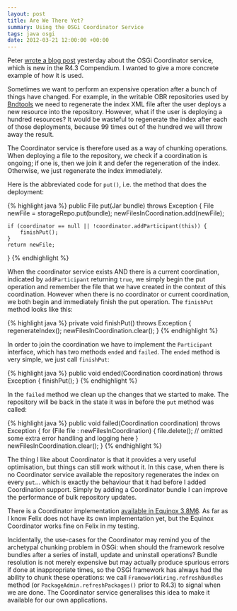 ```yaml
---
layout: post
title: Are We There Yet?
summary: Using the OSGi Coordinator Service
tags: java osgi
date: 2012-03-21 12:00:00 +00:00
---
```


Peter [wrote a blog post](http://www.osgi.org/blog/2012/03/coordinator.html) yesterday about the OSGi Coordinator service, which is new in the R4.3 Compendium. I wanted to give a more concrete example of how it is used.

Sometimes we want to perform an expensive operation after a bunch of things have changed. For example, in the writable OBR repositories used by [Bndtools](http://bndtools.org/) we need to regenerate the index XML file after the user deploys a new resource into the repository. However, what if the user is deploying a hundred resources? It would be wasteful to regenerate the index after each of those deployments, because 99 times out of the hundred we will throw away the result.

The Coordinator service is therefore used as a way of chunking operations. When deploying a file to the repository, we check if a coordination is ongoing; if one is, then we join it and defer the regeneration of the index. Otherwise, we just regenerate the index immediately.

Here is the abbreviated code for `put()`, i.e. the method that does the deployment:

{% highlight java %}
public File put(Jar bundle) throws Exception {
	File newFile = storageRepo.put(bundle);
	newFilesInCoordination.add(newFile);

	if (coordinator == null || !coordinator.addParticipant(this)) {
		finishPut();
	}
	return newFile;
}
{% endhighlight %}

When the coordinator service exists AND there is a current coordination, indicated by `addParticipant` returning `true`, we simply begin the put operation and remember the file that we have created in the context of this coordination. However when there is no coordinator or current coordination, we both begin and immediately finish the put operation. The `finishPut` method looks like this:

{% highlight java %}
private void finishPut() throws Exception {
	regenerateIndex();
	newFilesInCoordination.clear();
}
{% endhighlight %}

In order to join the coordination we have to implement the `Participant` interface, which has two methods `ended` and `failed`. The `ended` method is very simple, we just call `finishPut`:

{% highlight java %}
public void ended(Coordination coordination) throws Exception {
	finishPut();
}
{% endhighlight %}

In the `failed` method we clean up the changes that we started to make. The repository will be back in the state it was in before the `put` method was called:

{% highlight java %}
public void failed(Coordination coordination) throws Exception {
	for (File file : newFilesInCoordination) {
		file.delete();
		// omitted some extra error handling and logging here
	}
	newFilesInCoordination.clear();
}
{% endhighlight %}

The thing I like about Coordinator is that it provides a very useful optimisation, but things can still work without it. In this case, when there is no Coordinator service available the repository regenerates the index on every `put`... which is exactly the behaviour that it had before I added Coordination support. Simply by adding a Coordinator bundle I can improve the performance of bulk repository updates.

There is a Coordinator implementation [available in Equinox 3.8M6](http://download.eclipse.org/equinox/drops/S-3.8M6-201203141800/download.php?dropFile=org.eclipse.equinox.coordinator_1.1.0.v20120219-1616.jar). As far as I know Felix does not have its own implementation yet, but the Equinox Coordinator works fine on Felix in my testing.

Incidentally, the use-cases for the Coordinator may remind you of the archetypal chunking problem in OSGi: when should the framework resolve bundles after a series of install, update and uninstall operations? Bundle resolution is not merely expensive but may actually produce spurious errors if done at inappropriate times, so the OSGi framework has always had the ability to chunk these operations: we call `FrameworkWiring.refreshBundles` method (or `PackageAdmin.refreshPackages()` prior to R4.3) to signal when we are done. The Coordinator service generalises this idea to make it available for our own applications.
